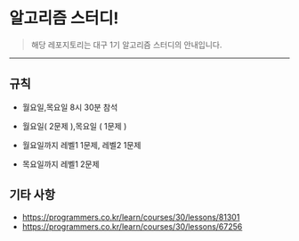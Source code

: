 # 알고리즘 스터디!

> 해당 레포지토리는 대구 1기 알고리즘 스터디의 안내입니다.


---
## 규칙

- 월요일,목요일 8시 30분 참석 

- 월요일( 2문제 ),목요일 ( 1문제 )

- 월요일까지 레벨1 1문제, 레벨2 1문제

- 목요일까지 레벨1 2문제


## 기타 사항
- https://programmers.co.kr/learn/courses/30/lessons/81301
- https://programmers.co.kr/learn/courses/30/lessons/67256


